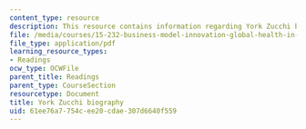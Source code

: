 ```yaml
---
content_type: resource
description: This resource contains information regarding York Zucchi biography.
file: /media/courses/15-232-business-model-innovation-global-health-in-frontier-markets-fall-2013/61ee76a7754cee20cdae307d6640f559_MIT_15_232F13_2_York_Zucchi.pdf
file_type: application/pdf
learning_resource_types:
- Readings
ocw_type: OCWFile
parent_title: Readings
parent_type: CourseSection
resourcetype: Document
title: York Zucchi biography
uid: 61ee76a7-754c-ee20-cdae-307d6640f559
---
```

